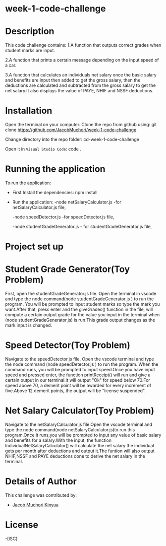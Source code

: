 # week-1-code-challenge

# Description
This code challenge contains:
1.A function that outputs correct grades when student marks are input.

2.A function that prints a certain message depending on the input speed of a car.

3.A function that calculates an individuals net salary once the basic salary and benefits are input then added to get the gross salary, then the deductions are calculated and subtracted from the gross salary to get the net salary.It also displays the value of PAYE, NHIF and NSSF deductions.

# Installation
Open the terminal on your computer.
Clone the repo from github using:
  git clone https://github.com/JacobMuchori/week-1-code-challenge

Change directory into the repo folder:
  cd-week-1-code-challenge

Open it in ``Visual Studio Code``:
  code .

# Running the application
To run the application:

- First Install the dependencies:
  npm install

- Run the application:
  -node netSalaryCalculator.js -for netSalaryCalculator.js file,

  -node speedDetector.js -for speedDetector.js file,

  -node studentGradeGenerator.js - for studentGradeGenerator.js file,


# Project set up
  # Student Grade Generator(Toy Problem)
First, open the studentGradeGenerator.js file. Open the terminal in vscode and type the node command(node studentGradeGenerator.js ) to run the program. You will be prompted to input student marks so type the mark you want.After that, press enter and the giveGrades() function in the file, will compute a certain output grade for the value you input in the terminal when (node studentGradeGenerator.js) is run.This grade output changes as the mark input is changed.
 
  # Speed Detector(Toy Problem)
Navigate to the speedDetector.js file. Open the vscode terminal and type the node command (node speedDetector.js ) to run the program. When the command runs, you will be prompted to input speed.Once you have input speed and pressed enter, the function printReceipt() will run and give a certain output in our terminal.It will output "Ok" for speed below 70.For speed above 70, a demerit point will be awarded for every increment of five.Above 12 demerit points, the output will be "license suspended".

 # Net Salary Calculator(Toy Problem)
Navigate to the netSalaryCalculator.js file.Open the vscode terminal and type the node command(node netSalaryCalculator.js)to run this program.Once it runs,you will be prompted to input any value of basic salary and benefits for a salary.With the input, the function IndividualNetSalaryCalculator() will calculate the net salary the individual gets per month after deductions and output it.The funtion will also output NHIF,NSSF and PAYE deductions done to derive the net salary in the terminal.


# Details of Author
 This challenge was contributed by:
- [Jacob Muchori Kinyua](https://github.com/JacobMuchori)

# License
-[ISC]